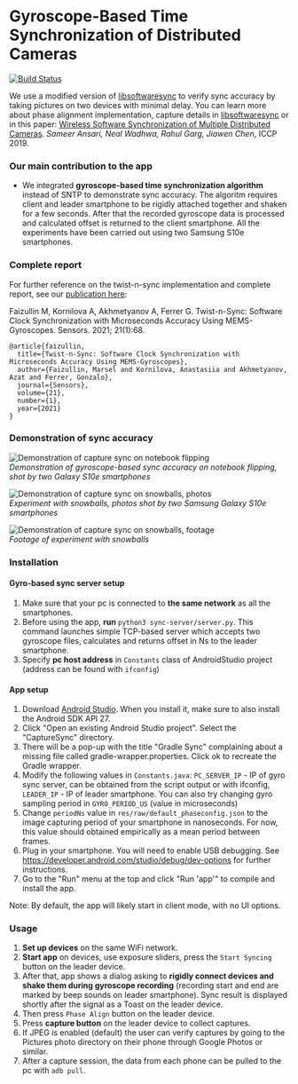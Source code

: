 # Gyroscope-Based Time Synchronization of Distributed Cameras
[![Build Status](https://travis-ci.org/MobileRoboticsSkoltech/twist-n-sync.svg?branch=master)](https://travis-ci.org/MobileRoboticsSkoltech/softwaresync-imu)

We use a modified version of [libsoftwaresync](https://github.com/google-research/libsoftwaresync) to verify sync accuracy by taking pictures on two devices with minimal delay. You can learn more about phase alignment implementation, capture details in [libsoftwaresync](https://github.com/google-research/libsoftwaresync) or in this paper:
[Wireless Software Synchronization of Multiple Distributed Cameras](https://arxiv.org/abs/1812.09366).
_Sameer Ansari, Neal Wadhwa, Rahul Garg, Jiawen Chen_, ICCP 2019.

### Our main contribution to the app

- We integrated **gyroscope-based time synchronization algorithm** instead of SNTP to demonstrate sync accuracy. The algoritm requires client and leader smartphone to be rigidly attached together and shaken for a few seconds. After that the recorded gyroscope data is processed and calculated offset is returned to the client smartphone. All the experiments have been carried out using two Samsung S10e smartphones.

### Complete report

For further reference on the twist-n-sync implementation and complete report, see our [publication here](https://www.mdpi.com/1424-8220/21/1/68):

Faizullin M, Kornilova A, Akhmetyanov A, Ferrer G. Twist-n-Sync: Software Clock Synchronization with Microseconds Accuracy Using MEMS-Gyroscopes. Sensors. 2021; 21(1):68. 


```
@article{faizullin,
  title={Twist-n-Sync: Software Clock Synchronization with Microseconds Accuracy Using MEMS-Gyroscopes},
  author={Faizullin, Marsel and Kornilova, Anastasiia and Akhmetyanov, Azat and Ferrer, Gonzalo},
  journal={Sensors},
  volume={21},
  number={1},
  year={2021}
}
```


### Demonstration of sync accuracy

![Demonstration of capture sync on notebook flipping](https://imgur.com/NjwgfzS.jpg) \
_Demonstration of gyroscope-based sync accuracy on notebook flipping, shot by two Galaxy S10e smartphones_

![Demonstration of capture sync on snowballs, photos](https://imgur.com/odnkuFN.jpg) \
_Experiment with snowballs, photos shot by two Samsung Galaxy S10e smartphones_

![Demonstration of capture sync on snowballs, footage](https://imgur.com/kWs0iA8.gif) \
_Footage of experiment with snowballs_

### Installation

#### Gyro-based sync server setup

1.  Make sure that your pc is connected to **the same network** as all the smartphones.
2.  Before using the app, **run** ```python3 sync-server/server.py```. This command launches simple TCP-based server which accepts two gyroscope files, calculates and returns offset in Ns to the leader smartphone.
3.  Specify **pc host address** in ```Constants``` class of AndroidStudio project (address can be found with ```ifconfig```)

#### App setup

1.  Download [Android Studio](https://developer.android.com/studio). When you
    install it, make sure to also install the Android SDK API 27.
2.  Click "Open an existing Android Studio project". Select the "CaptureSync"
    directory.
3.  There will be a pop-up with the title "Gradle Sync" complaining about a
    missing file called gradle-wrapper.properties. Click ok to recreate the
    Gradle wrapper.
4.  Modify the following values in ```Constants.java```: ```PC_SERVER_IP``` - IP of gyro sync server, can be obtained from the script output or with ifconfig, ```LEADER_IP``` - IP of leader smartphone. You can also try changing gyro sampling period in ```GYRO_PERIOD_US``` (value in microseconds)
5.  Change ```periodNs``` value in ```res/raw/default_phaseconfig.json``` to the image capturing period of your smartphone in nanoseconds. For now, this value should obtained empirically as a mean period between frames.
6.  Plug in your smartphone. You will need to enable USB debugging. See
    https://developer.android.com/studio/debug/dev-options for further
    instructions.
7.  Go to the "Run" menu at the top and click "Run 'app'" to compile and install
    the app.

Note: By default, the app will likely start in client mode, with no UI options.


### Usage

1. **Set up devices** on the same WiFi network.
2. **Start app** on devices, use exposure sliders, press the ```Start Syncing``` button on the leader device. 
3. After that, app shows a dialog asking to **rigidly connect devices and shake them during gyroscope recording** (recording start and end are marked by beep sounds on leader smartphone). Sync result is displayed shortly after the signal as a Toast on the leader device.
4. Then press ```Phase Align``` button on the leader device.
5. Press **capture button** on the leader device to collect captures.
6. If JPEG is enabled (default) the user can verify captures by going to the Pictures photo directory on their phone through Google Photos or similar.
7. After a capture session, the data from each phone can be pulled to the pc with ```adb pull```.

